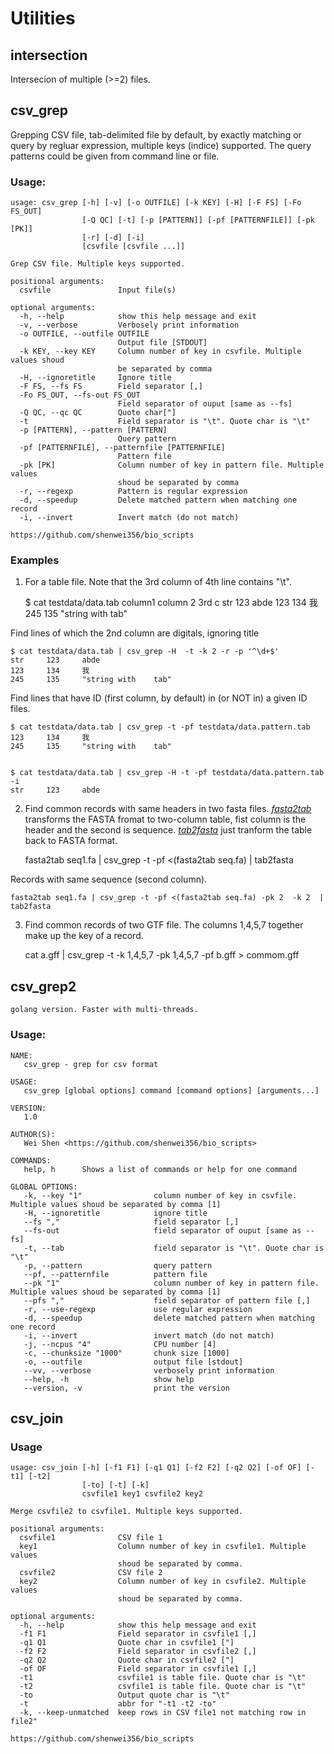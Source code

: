 # Utilities 

## intersection

Intersecion of multiple (>=2) files.

## csv_grep

Grepping CSV file, tab-delimited file by default, by exactly matching or query by
regluar expression, multiple keys (indice) supported. The query patterns could be given from command line or file.

### Usage:

    usage: csv_grep [-h] [-v] [-o OUTFILE] [-k KEY] [-H] [-F FS] [-Fo FS_OUT]
                    [-Q QC] [-t] [-p [PATTERN]] [-pf [PATTERNFILE]] [-pk [PK]]
                    [-r] [-d] [-i]
                    [csvfile [csvfile ...]]
    
    Grep CSV file. Multiple keys supported.
    
    positional arguments:
      csvfile               Input file(s)
    
    optional arguments:
      -h, --help            show this help message and exit
      -v, --verbose         Verbosely print information
      -o OUTFILE, --outfile OUTFILE
                            Output file [STDOUT]
      -k KEY, --key KEY     Column number of key in csvfile. Multiple values shoud
                            be separated by comma
      -H, --ignoretitle     Ignore title
      -F FS, --fs FS        Field separator [,]
      -Fo FS_OUT, --fs-out FS_OUT
                            Field separator of ouput [same as --fs]
      -Q QC, --qc QC        Quote char["]
      -t                    Field separator is "\t". Quote char is "\t"
      -p [PATTERN], --pattern [PATTERN]
                            Query pattern
      -pf [PATTERNFILE], --patternfile [PATTERNFILE]
                            Pattern file
      -pk [PK]              Column number of key in pattern file. Multiple values
                            shoud be separated by comma
      -r, --regexp          Pattern is regular expression
      -d, --speedup         Delete matched pattern when matching one record
      -i, --invert          Invert match (do not match)
    
    https://github.com/shenwei356/bio_scripts


### Examples

1) For a table file. Note that the 3rd column of 4th line contains "\t".

	$ cat testdata/data.tab
	column1 column 2        3rd c
	str     123     abde
	123     134     我
	245     135     "string with    tab"

Find lines of which the 2nd column are digitals, ignoring title

	$ cat testdata/data.tab | csv_grep -H  -t -k 2 -r -p '^\d+$'
	str     123     abde
	123     134     我
	245     135     "string with    tab"

	
Find lines that have ID (first column, by default) in (or NOT in) a given ID files.

	$ cat testdata/data.tab | csv_grep -t -pf testdata/data.pattern.tab
    123     134     我
    245     135     "string with    tab"

	
	$ cat testdata/data.tab | csv_grep -H -t -pf testdata/data.pattern.tab -i
    str     123     abde


2) Find common records with same headers in two fasta files. 
[*fasta2tab*](https://github.com/shenwei356/bio_scripts/blob/master/sequence/fasta2tab) 
 transforms the FASTA fromat to two-column table, fist column is the header and the second is sequence. 
[*tab2fasta*](https://github.com/shenwei356/bio_scripts/blob/master/sequence/tab2fasta) just tranform the
table back to FASTA format.
	
	fasta2tab seq1.fa | csv_grep -t -pf <(fasta2tab seq.fa) | tab2fasta
	
Records with same sequence (second column).

	fasta2tab seq1.fa | csv_grep -t -pf <(fasta2tab seq.fa) -pk 2  -k 2  | tab2fasta

3) Find common records of two GTF file.
The columns 1,4,5,7 together make up the key of a record.

    cat a.gff | csv_grep -t -k 1,4,5,7 -pk 1,4,5,7 -pf b.gff > commom.gff
	
## csv_grep2
    
    golang version. Faster with multi-threads.
    
### Usage:
    
    NAME:
       csv_grep - grep for csv format
    
    USAGE:
       csv_grep [global options] command [command options] [arguments...]
       
    VERSION:
       1.0
       
    AUTHOR(S):
       Wei Shen <https://github.com/shenwei356/bio_scripts> 
       
    COMMANDS:
       help, h      Shows a list of commands or help for one command
       
    GLOBAL OPTIONS:
       -k, --key "1"                column number of key in csvfile. Multiple values shoud be separated by comma [1]
       -H, --ignoretitle            ignore title
       --fs ","                     field separator [,]
       --fs-out                     field separator of ouput [same as --fs]
       -t, --tab                    field separator is "\t". Quote char is "\t"
       -p, --pattern                query pattern
       --pf, --patternfile          pattern file
       --pk "1"                     column number of key in pattern file. Multiple values shoud be separated by comma [1]
       --pfs ","                    field separator of pattern file [,]
       -r, --use-regexp             use regular expression
       -d, --speedup                delete matched pattern when matching one record
       -i, --invert                 invert match (do not match)
       -j, --ncpus "4"              CPU number [4]
       -c, --chunksize "1000"       chunk size [1000]
       -o, --outfile                output file [stdout]
       --vv, --verbose              verbosely print information
       --help, -h                   show help
       --version, -v                print the version
    
    
	
## csv_join

### Usage

    usage: csv_join [-h] [-f1 F1] [-q1 Q1] [-f2 F2] [-q2 Q2] [-of OF] [-t1] [-t2]
                    [-to] [-t] [-k]
                    csvfile1 key1 csvfile2 key2
    
    Merge csvfile2 to csvfile1. Multiple keys supported.
    
    positional arguments:
      csvfile1              CSV file 1
      key1                  Column number of key in csvfile1. Multiple values
                            shoud be separated by comma.
      csvfile2              CSV file 2
      key2                  Column number of key in csvfile2. Multiple values
                            shoud be separated by comma.
    
    optional arguments:
      -h, --help            show this help message and exit
      -f1 F1                Field separator in csvfile1 [,]
      -q1 Q1                Quote char in csvfile1 ["]
      -f2 F2                Field separator in csvfile2 [,]
      -q2 Q2                Quote char in csvfile2 ["]
      -of OF                Field separator in csvfile1 [,]
      -t1                   csvfile1 is table file. Quote char is "\t"
      -t2                   csvfile1 is table file. Quote char is "\t"
      -to                   Output quote char is "\t"
      -t                    abbr for "-t1 -t2 -to"
      -k, --keep-unmatched  keep rows in CSV file1 not matching row in file2"
    
    https://github.com/shenwei356/bio_scripts

    